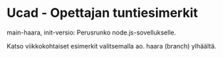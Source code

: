 # Ucad - Opettajan tuntiesimerkit

main-haara, init-versio: Perusrunko node.js-sovellukselle.

Katso viikkokohtaiset esimerkit valitsemalla ao. haara (branch) ylhäältä.
